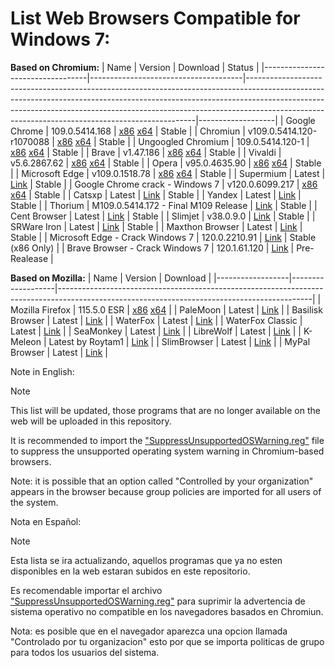 # List Web Browsers Compatible for Windows 7:

**Based on Chromium:**
| Name                             | Version                              | Download                                                                                                                                                                                                                                                                                                  | Status            |
|----------------------------------|--------------------------------------|-----------------------------------------------------------------------------------------------------------------------------------------------------------------------------------------------------------------------------------------------------------------------------------------------------------|-------------------|
| Google Chrome                    | 109.0.5414.168                       | [x86](https://dl.google.com/release2/chrome/p5iizujxrjjggjfl7d4kvj5e5i_109.0.5414.168/109.0.5414.168_chrome_installer.exe) [x64](https://dl.google.com/release2/chrome/nvwf3mhcdg76ot6qwp75ovmh2u_109.0.5414.168/109.0.5414.168_chrome_installer.exe)                                                     | Stable            |
| Chromiun                         | v109.0.5414.120-r1070088             | [x86](https://github.com/Hibbiki/chromium-win32/releases/download/v109.0.5414.120-r1070088/mini_installer.sync.exe) [x64](https://github.com/Hibbiki/chromium-win64/releases/download/v109.0.5414.120-r1070088/mini_installer.sync.exe)                                                                   | Stable            |
| Ungoogled Chromium               | 109.0.5414.120-1                     | [x86](https://ungoogled-software.github.io/ungoogled-chromium-binaries/releases/windows/32bit/109.0.5414.120-1) [x64](https://ungoogled-software.github.io/ungoogled-chromium-binaries/releases/windows/64bit/109.0.5414.120-1)                                                                           | Stable            |
| Brave                            | v1.47.186                            | [x86](https://github.com/brave/brave-browser/releases/download/v1.47.186/BraveBrowserStandaloneSetup32.exe) [x64](https://github.com/brave/brave-browser/releases/download/v1.47.186/BraveBrowserStandaloneSetup.exe)                                                                                     | Stable            |
| Vivaldi                          | v5.6.2867.62                         | [x86](https://downloads.vivaldi.com/stable/Vivaldi.5.6.2867.62.exe) [x64](https://downloads.vivaldi.com/stable/Vivaldi.5.6.2867.62.x64.exe)                                                                                                                                                               | Stable            |
| Opera                            | v95.0.4635.90                        | [x86](https://get.opera.com/ftp/pub/opera/desktop/95.0.4635.90/win/Opera_95.0.4635.90_Setup.exe) [x64](https://get.opera.com/ftp/pub/opera/desktop/95.0.4635.90/win/Opera_95.0.4635.90_Setup_x64.exe)                                                                                                     | Stable            |
| Microsoft Edge                   | v109.0.1518.78                       | [x86](https://msedge.sf.dl.delivery.mp.microsoft.com/filestreamingservice/files/dc4f8255-2ad7-4ab0-a32e-189a2141eec7/MicrosoftEdgeEnterpriseX86.msi) [x64](https://msedge.sf.dl.delivery.mp.microsoft.com/filestreamingservice/files/a37eade6-cd7b-42ab-94d0-307b9e6ec4c0/MicrosoftEdgeEnterpriseX64.msi) | Stable            |
| Supermium                        | Latest                               | [Link](https://github.com/win32ss/supermium/releases/)                                                                                                                                                                                                                                                    | Stable            |
| Google Chrome crack - Windows 7  | v120.0.6099.217                      | [x86](https://github.com/Blaukovitch/GOOGLE_CHROME_Windows_7_CRACK/releases/download/120_217/120.0.6099.217_x86_Windows7_STABLE_SANDBOX.7z.7z) [x64](https://github.com/Blaukovitch/GOOGLE_CHROME_Windows_7_CRACK/releases/download/120_217/120.0.6099.217_x64_Windows7_STABLE_SANDBOX.7z)                | Stable            |
| Catsxp                           | Latest                               | [Link](https://www.catsxp.com/)                                                                                                                                                                                                                                                                           | Stable            |
| Yandex                           | Latest                               | [Link](https://browser.yandex.com/help/about/install.html)                                                                                                                                                                                                                                                | Stable            |
| Thorium                          | M109.0.5414.172 - Final M109 Release | [Link](https://github.com/Alex313031/thorium-win7/releases)                                                                                                                                                                                                                                               | Stable            |
| Cent Browser                     | Latest                               | [Link](http://www.centbrowser.com/)                                                                                                                                                                                                                                                                       | Stable            |
| Slimjet                          | v38.0.9.0                            | [Link](https://www.slimjet.com/en/dlpage_win78.php)                                                                                                                                                                                                                                                       | Stable            |
| SRWare Iron                      | Latest                               | [Link](https://www.srware.net/downloads/win7.html)                                                                                                                                                                                                                                                        | Stable            |
| Maxthon Browser                  | Latest                               | [Link](https://www.maxthon.com/en/download)                                                                                                                                                                                                                                                               | Stable            |
| Microsoft Edge - Crack Windows 7 | 120.0.2210.91                        | [Link](https://github.com/Blaukovitch/Microsoft-EDGE-Windows-7-CRACK/releases/latest)                                                                                                                                                                                                                     | Stable (x86 Only) |
| Brave Browser - Crack Windows 7  | 120.1.61.120                         | [Link](https://github.com/Blaukovitch/GOOGLE_CHROME_Windows_7_CRACK/releases/tag/brave)                                                                                                                                                                                                                   | Pre-Realease      |


**Based on Mozilla:**
| Name             | Version           | Download                                                                                                                                    |
|------------------|-------------------|---------------------------------------------------------------------------------------------------------------------------------------------|
| Mozilla Firefox  | 115.5.0 ESR       | [x86](https://ftp.mozilla.org/pub/firefox/releases/115.5.0esr/win32/) [x64](https://ftp.mozilla.org/pub/firefox/releases/115.5.0esr/win64/) |
| PaleMoon         | Latest            | [Link](https://www.palemoon.org/download.shtml)                                                                                             |
| Basilisk Browser | Latest            | [Link](https://www.basilisk-browser.org/download.shtml)                                                                                     |
| WaterFox         | Latest            | [Link](https://www.waterfox.net)                                                                                                            |
| WaterFox Classic | Latest            | [Link](https://classic.waterfox.net/)                                                                                                       |
| SeaMonkey        | Latest            | [Link](https://www.seamonkey-project.org/releases/)                                                                                         |
| LibreWolf        | Latest            | [Link](https://librewolf.net/installation/windows/)                                                                                         |
| K-Meleon         | Latest by Roytam1 | [Link](https://o.rthost.win/kmeleon/)                                                                                                       |
| SlimBrowser      | Latest            | [Link](https://www.slimbrowser.net/en/dlpage.php)                                                                                           |
| MyPal Browser    | Latest            | [Link](github.com/Feodor2/Mypal68/releases/latest)                                                                                          |

Note in English:
> [!NOTE]
> This list will be updated, those programs that are no longer available on the web will be uploaded in this repository.
> 
> It is recommended to import the ["SuppressUnsupportedOSWarning.reg"](https://github.com/TesterMachine/W7RevivalTools/blob/main/Browsers/SuppressUnsupportedOSWarning.reg) file to suppress the unsupported operating system warning in Chromium-based browsers.
>
> Note: it is possible that an option called "Controlled by your organization" appears in the browser because group policies are imported for all users of the system.

Nota en Español:
> [!NOTE]
> Esta lista se ira actualizando, aquellos programas que ya no esten disponibles en la web estaran subidos en este repositorio.
> 
> Es recomendable importar el archivo ["SuppressUnsupportedOSWarning.reg"](https://github.com/TesterMachine/W7RevivalTools/blob/main/Browsers/SuppressUnsupportedOSWarning.reg) para suprimir la advertencia de sistema operativo no compatible en los navegadores basados en Chromiun.
>
> Nota: es posible que en el navegador aparezca una opcion llamada "Controlado por tu organizacion" esto por que se importa politicas de grupo para todos los usuarios del sistema. 
